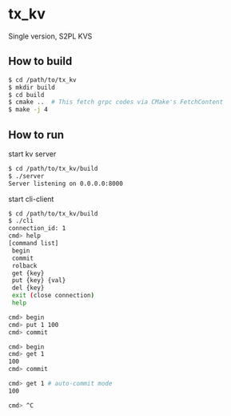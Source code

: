 # tx_kv

Single version, S2PL KVS

## How to build 

```sh
$ cd /path/to/tx_kv
$ mkdir build
$ cd build
$ cmake ..  # This fetch grpc codes via CMake's FetchContent
$ make -j 4
```

## How to run

start kv server

```sh
$ cd /path/to/tx_kv/build
$ ./server  
Server listening on 0.0.0.0:8000
```

start cli-client

```sh
$ cd /path/to/tx_kv/build
$ ./cli  
connection_id: 1
cmd> help
[command list]
 begin
 commit
 rolback
 get {key}
 put {key} {val}
 del {key}
 exit (close connection)
 help

cmd> begin
cmd> put 1 100
cmd> commit

cmd> begin
cmd> get 1
100
cmd> commit

cmd> get 1 # auto-commit mode
100

cmd> ^C

```


